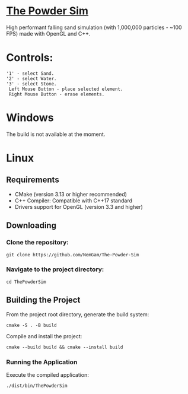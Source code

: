 # <ins>The Powder Sim</ins>
High performant falling sand simulation (with 1,000,000 particles - ~100 FPS) made with OpenGL and C++.

# Controls:
	'1' - select Sand.
 	'2' - select Water.
  	'3' - select Stone.
   	 Left Mouse Button - place selected element.
     Right Mouse Button - erase elements.

# Windows
The build is not available at the moment.
<!--Windows build can be downloaded [here](https://github.com/NemGam/Snake/releases/download/v1.2.0/Pong.zip). Just unpack to any folder and run snake.exe. -->
# Linux
## Requirements
- CMake (version 3.13 or higher recommended)
- C++ Compiler: Compatible with C++17 standard
- Drivers support for OpenGL (version 3.3 and higher)

## Downloading
### Clone the repository:
	git clone https://github.com/NemGam/The-Powder-Sim
### Navigate to the project directory:
	cd ThePowderSim

## Building the Project
From the project root directory, generate the build system:

	cmake -S . -B build

Compile and install the project:

    cmake --build build && cmake --install build

### Running the Application
Execute the compiled application:

	./dist/bin/ThePowderSim
